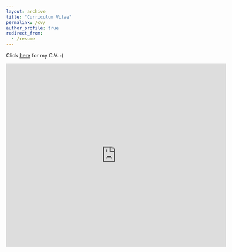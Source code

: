 ```yaml
---
layout: archive
title: "Curriculum Vitae"
permalink: /cv/
author_profile: true
redirect_from:
  - /resume
---
```

Click [here]( https://github.com/manfredinid/manfredinid.github.io/raw/master/files/Curriculum_Vitae.pdf) for my C.V.  :)


<iframe src="https://github.com/manfredinid/manfredinid.github.io/raw/master/files/Curriculum_Vitae.pdf" 
style="width:600px; height:500px;" frameborder="0"></iframe>



